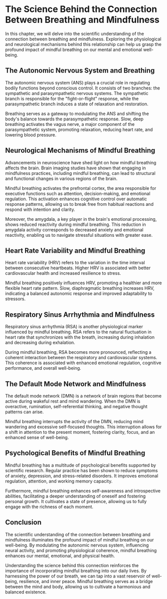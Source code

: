 The Science Behind the Connection Between Breathing and Mindfulness
==============================================================================

In this chapter, we will delve into the scientific understanding of the connection between breathing and mindfulness. Exploring the physiological and neurological mechanisms behind this relationship can help us grasp the profound impact of mindful breathing on our mental and emotional well-being.

**The Autonomic Nervous System and Breathing**
----------------------------------------------

The autonomic nervous system (ANS) plays a crucial role in regulating bodily functions beyond conscious control. It consists of two branches: the sympathetic and parasympathetic nervous systems. The sympathetic branch is responsible for the "fight-or-flight" response, while the parasympathetic branch induces a state of relaxation and restoration.

Breathing serves as a gateway to modulating the ANS and shifting the body's balance towards the parasympathetic response. Slow, deep breathing activates the vagus nerve, a major component of the parasympathetic system, promoting relaxation, reducing heart rate, and lowering blood pressure.

**Neurological Mechanisms of Mindful Breathing**
------------------------------------------------

Advancements in neuroscience have shed light on how mindful breathing affects the brain. Brain imaging studies have shown that engaging in mindfulness practices, including mindful breathing, can lead to structural and functional changes in various regions of the brain.

Mindful breathing activates the prefrontal cortex, the area responsible for executive functions such as attention, decision-making, and emotional regulation. This activation enhances cognitive control over automatic response patterns, allowing us to break free from habitual reactions and respond with intention and clarity.

Moreover, the amygdala, a key player in the brain's emotional processing, shows reduced reactivity during mindful breathing. This reduction in amygdala activity corresponds to decreased anxiety and emotional reactivity, enabling us to navigate stressful situations with greater ease.

**Heart Rate Variability and Mindful Breathing**
------------------------------------------------

Heart rate variability (HRV) refers to the variation in the time interval between consecutive heartbeats. Higher HRV is associated with better cardiovascular health and increased resilience to stress.

Mindful breathing positively influences HRV, promoting a healthier and more flexible heart rate pattern. Slow, diaphragmatic breathing increases HRV, indicating a balanced autonomic response and improved adaptability to stressors.

**Respiratory Sinus Arrhythmia and Mindfulness**
------------------------------------------------

Respiratory sinus arrhythmia (RSA) is another physiological marker influenced by mindful breathing. RSA refers to the natural fluctuation in heart rate that synchronizes with the breath, increasing during inhalation and decreasing during exhalation.

During mindful breathing, RSA becomes more pronounced, reflecting a coherent interaction between the respiratory and cardiovascular systems. This coherence is associated with enhanced emotional regulation, cognitive performance, and overall well-being.

**The Default Mode Network and Mindfulness**
--------------------------------------------

The default mode network (DMN) is a network of brain regions that become active during wakeful rest and mind wandering. When the DMN is overactive, rumination, self-referential thinking, and negative thought patterns can arise.

Mindful breathing interrupts the activity of the DMN, reducing mind wandering and excessive self-focused thoughts. This interruption allows for a shift in attention to the present moment, fostering clarity, focus, and an enhanced sense of well-being.

**Psychological Benefits of Mindful Breathing**
-----------------------------------------------

Mindful breathing has a multitude of psychological benefits supported by scientific research. Regular practice has been shown to reduce symptoms of anxiety, depression, and stress-related disorders. It improves emotional regulation, attention, and working memory capacity.

Furthermore, mindful breathing enhances self-awareness and introspective abilities, facilitating a deeper understanding of oneself and fostering personal growth. It cultivates a state of presence, allowing us to fully engage with the richness of each moment.

**Conclusion**
--------------

The scientific understanding of the connection between breathing and mindfulness illuminates the profound impact of mindful breathing on our well-being. By modulating the autonomic nervous system, influencing neural activity, and promoting physiological coherence, mindful breathing enhances our mental, emotional, and physical health.

Understanding the science behind this connection reinforces the importance of incorporating mindful breathing into our daily lives. By harnessing the power of our breath, we can tap into a vast reservoir of well-being, resilience, and inner peace. Mindful breathing serves as a bridge between the mind and body, allowing us to cultivate a harmonious and balanced existence.
